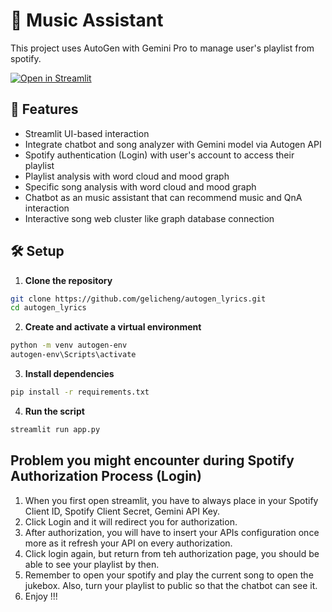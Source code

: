 # 🎵 Music Assistant

This project uses AutoGen with Gemini Pro to manage user's playlist from spotify. 

[![Open in Streamlit](https://static.streamlit.io/badges/streamlit_badge_black_white.svg)](https://musicmanager.streamlit.app/)

## 🚀 Features
- Streamlit UI-based interaction
- Integrate chatbot and song analyzer with Gemini model via Autogen API
- Spotify authentication (Login) with user's account to access their playlist
- Playlist analysis with word cloud and mood graph
- Specific song analysis with word cloud and mood graph
- Chatbot as an music assistant that can recommend music and QnA interaction
- Interactive song web cluster like graph database connection

## 🛠️ Setup

1. **Clone the repository**

```bash
git clone https://github.com/gelicheng/autogen_lyrics.git
cd autogen_lyrics
```

2. **Create and activate a virtual environment**

```bash
python -m venv autogen-env
autogen-env\Scripts\activate
```

3. **Install dependencies**

```bash
pip install -r requirements.txt
```

4. **Run the script**

```bash
streamlit run app.py
```

## Problem you might encounter during Spotify Authorization Process (Login)

1. When you first open streamlit, you have to always place in your Spotify Client ID, Spotify Client Secret, Gemini API Key.
2. Click Login and it will redirect you for authorization.
3. After authorization, you will have to insert your APIs configuration once more as it refresh your API on every authorization.
4. Click login again, but return from teh authorization page, you should be able to see your playlist by then.
5. Remember to open your spotify and play the current song to open the jukebox. Also, turn your playlist to public so that the chatbot can see it.
6. Enjoy !!! 
